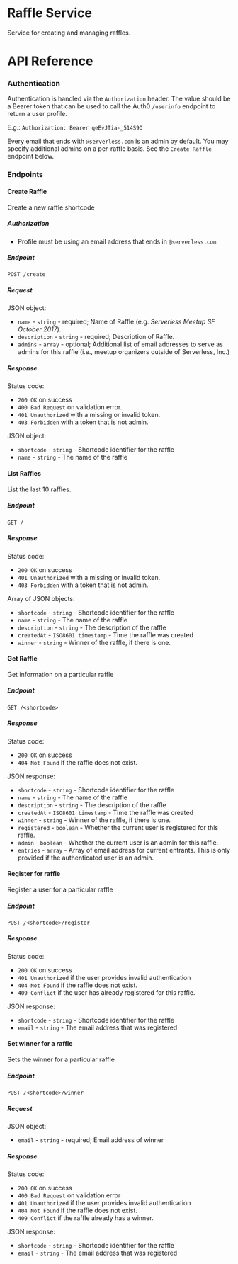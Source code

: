 # Raffle Service

Service for creating and managing raffles.


# API Reference

### Authentication

Authentication is handled via the `Authorization` header. The value should be a Bearer token that can be used to call the Auth0 `/userinfo` endpoint to return a user profile.

E.g.: `Authorization: Bearer qeEvJTia-_514S9Q`

Every email that ends with `@serverless.com` is an admin by default. You may specify additional admins on a per-raffle basis. See the `Create Raffle` endpoint below.

### Endpoints

#### Create Raffle

Create a new raffle shortcode

##### Authorization

- Profile must be using an email address that ends in `@serverless.com`

##### Endpoint

`POST /create`

##### Request

JSON object:

- `name` - `string` - required; Name of Raffle (e.g. _Serverless Meetup SF October 2017_).
- `description` - `string` - required; Description of Raffle.
- `admins` - `array` - optional; Additional list of email addresses to serve as admins for this raffle (i.e., meetup organizers outside of Serverless, Inc.)

##### Response

Status code:

- `200 OK` on success
- `400 Bad Request` on validation error.
- `401 Unauthorized` with a missing or invalid token.
- `403 Forbidden` with a token that is not admin.

JSON object:

- `shortcode` - `string` - Shortcode identifier for the raffle
- `name` - `string` - The name of the raffle

#### List Raffles

List the last 10 raffles.

##### Endpoint

`GET /`

##### Response

Status code:

- `200 OK` on success
- `401 Unauthorized` with a missing or invalid token.
- `403 Forbidden` with a token that is not admin.

Array of JSON objects:

- `shortcode` - `string` - Shortcode identifier for the raffle
- `name` - `string` - The name of the raffle
- `description` - `string` - The description of the raffle
- `createdAt` - `ISO8601 timestamp` - Time the raffle was created
- `winner` - `string` - Winner of the raffle, if there is one.

#### Get Raffle

Get information on a particular raffle

##### Endpoint

`GET /<shortcode>`

##### Response

Status code:

- `200 OK` on success
- `404 Not Found` if the raffle does not exist.

JSON response:

- `shortcode` - `string` - Shortcode identifier for the raffle
- `name` - `string` - The name of the raffle
- `description` - `string` - The description of the raffle
- `createdAt` - `ISO8601 timestamp` - Time the raffle was created
- `winner` - `string` - Winner of the raffle, if there is one.
- `registered` - `boolean` - Whether the current user is registered for this raffle.
- `admin` - `boolean` - Whether the current user is an admin for this raffle.
- `entries` - `array` - Array of email address for current entrants. This is only provided if the authenticated user is an admin.

#### Register for raffle

Register a user for a particular raffle

##### Endpoint

`POST /<shortcode>/register`

##### Response

Status code:

- `200 OK` on success
- `401 Unauthorized` if the user provides invalid authentication
- `404 Not Found` if the raffle does not exist.
- `409 Conflict` if the user has already registered for this raffle.

JSON response:

- `shortcode` - `string` - Shortcode identifier for the raffle
- `email` - `string` - The email address that was registered

#### Set winner for a raffle

Sets the winner for a particular raffle

##### Endpoint

`POST /<shortcode>/winner`

##### Request

JSON object:

- `email` - `string` - required; Email address of winner

##### Response

Status code:

- `200 OK` on success
- `400 Bad Request` on validation error
- `401 Unauthorized` if the user provides invalid authentication
- `404 Not Found` if the raffle does not exist.
- `409 Conflict` if the raffle already has a winner.

JSON response:

- `shortcode` - `string` - Shortcode identifier for the raffle
- `email` - `string` - The email address that was registered
